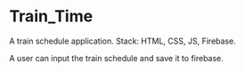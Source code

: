 # Train_Time


A train schedule application.
Stack: HTML, CSS, JS, Firebase.

A user can input the train schedule and save it to firebase.
